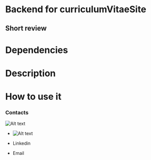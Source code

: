 # Backend for curriculumVitaeSite

## Short review


# Dependencies


# Description


# How to use it

### Contacts

![Alt text](//img.icons8.com/metro/104/000000/github.png "Можно задать title")

-  ![Alt text](<img src="https://img.icons8.com/metro/104/000000/github.png"/>"GitHub")

- Linkedin

- Email


